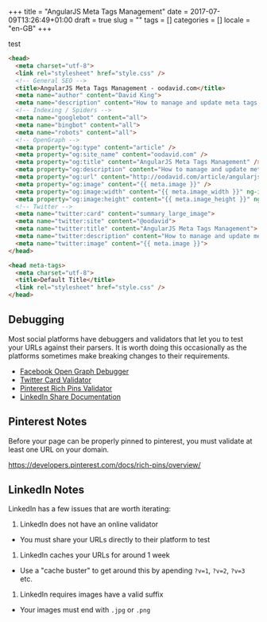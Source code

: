 +++
title = "AngularJS Meta Tags Management"
date = 2017-07-09T13:26:49+01:00
draft = true
slug = ""
tags = []
categories = []
locale = "en-GB"
+++


<p class="text-center">
  <a class="button">test</a>
</p>

```html
<head>
  <meta charset="utf-8">
  <link rel="stylesheet" href="style.css" />
  <!-- General SEO -->
  <title>AngularJS Meta Tags Management - oodavid.com</title>
  <meta name="author" content="David King">
  <meta name="description" content="How to manage and update meta tags in your AngularJS app">
  <!-- Indexing / Spiders -->
  <meta name="googlebot" content="all">
  <meta name="bingbot" content="all">
  <meta name="robots" content="all">
  <!-- OpenGraph -->
  <meta property="og:type" content="article" />
  <meta property="og:site_name" content="oodavid.com" />
  <meta property="og:title" content="AngularJS Meta Tags Management" />
  <meta property="og:description" content="How to manage and update meta tags in your AngularJS app" />
  <meta property="og:url" content="http://oodavid.com/article/angularjs-metadata-directive/" />
  <meta property="og:image" content="{{ meta.image }}" />
  <meta property="og:image:width" content="{{ meta.image_width }}" ng-if="meta.image_width" />
  <meta property="og:image:height" content="{{ meta.image_height }}" ng-if="meta.image_height" />
  <!-- Twitter -->
  <meta name="twitter:card" content="summary_large_image">
  <meta name="twitter:site" content="@oodavid">
  <meta name="twitter:title" content="AngularJS Meta Tags Management">
  <meta name="twitter:description" content="How to manage and update meta tags in your AngularJS app">
  <meta name="twitter:image" content="{{ meta.image }}">
</head>
```

```html
<head meta-tags>
  <meta charset="utf-8">
  <title>Default Title</title>
  <link rel="stylesheet" href="style.css" />
</head>
```

## Debugging

Most social platforms have debuggers and validators that let you to test your URLs against their parsers. It is worth doing this occasionally as the platforms sometimes make  breaking changes to their requirements.

* [Facebook Open Graph Debugger](https://developers.facebook.com/tools/debug/og/object/)
* [Twitter Card Validator](https://cards-dev.twitter.com/validator)
* [Pinterest Rich Pins Validator](https://developers.pinterest.com/tools/url-debugger/)
* [LinkedIn Share Documentation](https://developer.linkedin.com/docs/share-on-linkedin)

## Pinterest Notes

Before your page can be properly pinned to pinterest, you must validate at least one URL on your domain.

https://developers.pinterest.com/docs/rich-pins/overview/

## LinkedIn Notes

LinkedIn has a few issues that are worth iterating:

1. LinkedIn does not have an online validator
  * You must share your URLs directly to their platform to test
1. LinkedIn caches your URLs for around 1 week
  * Use a "cache buster" to get around this by apending `?v=1`, `?v=2`, `?v=3` etc.
1. LinkedIn requires images have a valid suffix
  * Your images must end with `.jpg` or `.png`

